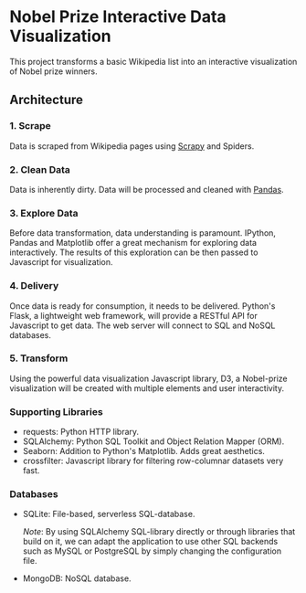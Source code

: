 # Nobel Prize Interactive Data Visualization

This project transforms a basic Wikipedia list into an interactive visualization of Nobel prize winners.

## Architecture

### 1. Scrape

Data is scraped from Wikipedia pages using [Scrapy](https://scrapy.org) and Spiders.

### 2. Clean Data

Data is inherently dirty. Data will be processed and cleaned with [Pandas](http://pandas.pydata.org).

### 3. Explore Data

Before data transformation, data understanding is paramount. IPython, Pandas and Matplotlib offer a great mechanism for exploring data interactively. The results of this exploration can be then passed to Javascript for visualization.

### 4. Delivery

Once data is ready for consumption, it needs to be delivered. Python's Flask, a lightweight web framework, will provide a RESTful API for Javascript to get data. The web server will connect to SQL and NoSQL databases.

### 5. Transform

Using the powerful data visualization Javascript library, D3, a Nobel-prize visualization will be created with multiple elements and user interactivity.

### Supporting Libraries

* requests: Python HTTP library.
* SQLAlchemy: Python SQL Toolkit and Object Relation Mapper (ORM).
* Seaborn: Addition to Python's Matplotlib. Adds great aesthetics.
* crossfilter: Javascript library for filtering row-columnar datasets very fast. 

### Databases

* SQLite: File-based, serverless SQL-database.
  
    _Note_: By using SQLAlchemy SQL-library directly or through libraries that build on it, we can adapt the application to use other SQL backends such as MySQL or PostgreSQL by simply changing the configuration file.
    
* MongoDB: NoSQL database.



